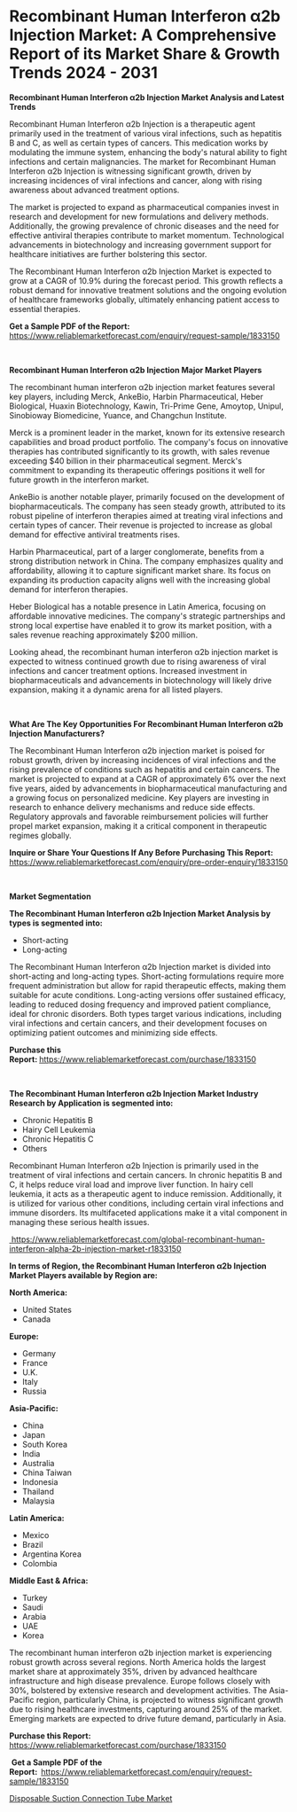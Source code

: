 <p><h1>Recombinant Human Interferon α2b Injection Market: A Comprehensive Report of its Market Share & Growth Trends 2024 - 2031</h1></p><p><strong>Recombinant Human Interferon α2b Injection Market Analysis and Latest Trends</strong></p>
<p><p>Recombinant Human Interferon α2b Injection is a therapeutic agent primarily used in the treatment of various viral infections, such as hepatitis B and C, as well as certain types of cancers. This medication works by modulating the immune system, enhancing the body's natural ability to fight infections and certain malignancies. The market for Recombinant Human Interferon α2b Injection is witnessing significant growth, driven by increasing incidences of viral infections and cancer, along with rising awareness about advanced treatment options.</p><p>The market is projected to expand as pharmaceutical companies invest in research and development for new formulations and delivery methods. Additionally, the growing prevalence of chronic diseases and the need for effective antiviral therapies contribute to market momentum. Technological advancements in biotechnology and increasing government support for healthcare initiatives are further bolstering this sector.</p><p>The Recombinant Human Interferon α2b Injection Market is expected to grow at a CAGR of 10.9% during the forecast period. This growth reflects a robust demand for innovative treatment solutions and the ongoing evolution of healthcare frameworks globally, ultimately enhancing patient access to essential therapies.</p></p>
<p><strong>Get a Sample PDF of the Report:&nbsp;</strong> <a href="https://www.reliablemarketforecast.com/enquiry/request-sample/1833150?utm_campaign=1130&utm_medium=2&utm_source=Github&utm_content=ia&utm_term=01012025&utm_id=recombinant-human-interferon-a2b-injection">https://www.reliablemarketforecast.com/enquiry/request-sample/1833150</a></p>
<p>&nbsp;</p>
<p><strong>Recombinant Human Interferon α2b Injection Major Market Players</strong></p>
<p><p>The recombinant human interferon α2b injection market features several key players, including Merck, AnkeBio, Harbin Pharmaceutical, Heber Biological, Huaxin Biotechnology, Kawin, Tri-Prime Gene, Amoytop, Unipul, Sinobioway Biomedicine, Yuance, and Changchun Institute. </p><p>Merck is a prominent leader in the market, known for its extensive research capabilities and broad product portfolio. The company's focus on innovative therapies has contributed significantly to its growth, with sales revenue exceeding $40 billion in their pharmaceutical segment. Merck's commitment to expanding its therapeutic offerings positions it well for future growth in the interferon market.</p><p>AnkeBio is another notable player, primarily focused on the development of biopharmaceuticals. The company has seen steady growth, attributed to its robust pipeline of interferon therapies aimed at treating viral infections and certain types of cancer. Their revenue is projected to increase as global demand for effective antiviral treatments rises.</p><p>Harbin Pharmaceutical, part of a larger conglomerate, benefits from a strong distribution network in China. The company emphasizes quality and affordability, allowing it to capture significant market share. Its focus on expanding its production capacity aligns well with the increasing global demand for interferon therapies.</p><p>Heber Biological has a notable presence in Latin America, focusing on affordable innovative medicines. The company's strategic partnerships and strong local expertise have enabled it to grow its market position, with a sales revenue reaching approximately $200 million.</p><p>Looking ahead, the recombinant human interferon α2b injection market is expected to witness continued growth due to rising awareness of viral infections and cancer treatment options. Increased investment in biopharmaceuticals and advancements in biotechnology will likely drive expansion, making it a dynamic arena for all listed players.</p></p>
<p>&nbsp;</p>
<p><strong>What Are The Key Opportunities For Recombinant Human Interferon α2b Injection Manufacturers?</strong></p>
<p><p>The Recombinant Human Interferon α2b injection market is poised for robust growth, driven by increasing incidences of viral infections and the rising prevalence of conditions such as hepatitis and certain cancers. The market is projected to expand at a CAGR of approximately 6% over the next five years, aided by advancements in biopharmaceutical manufacturing and a growing focus on personalized medicine. Key players are investing in research to enhance delivery mechanisms and reduce side effects. Regulatory approvals and favorable reimbursement policies will further propel market expansion, making it a critical component in therapeutic regimes globally.</p></p>
<p><strong>Inquire or Share Your Questions If Any Before Purchasing This Report:</strong> <a href="https://www.reliablemarketforecast.com/enquiry/pre-order-enquiry/1833150?utm_campaign=1130&utm_medium=2&utm_source=Github&utm_content=ia&utm_term=01012025&utm_id=recombinant-human-interferon-a2b-injection">https://www.reliablemarketforecast.com/enquiry/pre-order-enquiry/1833150</a></p>
<p>&nbsp;</p>
<p><strong>Market Segmentation</strong></p>
<p><strong>The Recombinant Human Interferon α2b Injection Market Analysis by types is segmented into:</strong></p>
<p><ul><li>Short-acting</li><li>Long-acting</li></ul></p>
<p><p>The Recombinant Human Interferon α2b Injection market is divided into short-acting and long-acting types. Short-acting formulations require more frequent administration but allow for rapid therapeutic effects, making them suitable for acute conditions. Long-acting versions offer sustained efficacy, leading to reduced dosing frequency and improved patient compliance, ideal for chronic disorders. Both types target various indications, including viral infections and certain cancers, and their development focuses on optimizing patient outcomes and minimizing side effects.</p></p>
<p><strong>Purchase this Report:&nbsp;</strong><a href="https://www.reliablemarketforecast.com/purchase/1833150?utm_campaign=1130&utm_medium=2&utm_source=Github&utm_content=ia&utm_term=01012025&utm_id=recombinant-human-interferon-a2b-injection">https://www.reliablemarketforecast.com/purchase/1833150</a></p>
<p>&nbsp;</p>
<p><strong>The Recombinant Human Interferon α2b Injection Market Industry Research by Application is segmented into:</strong></p>
<p><ul><li>Chronic Hepatitis B</li><li>Hairy Cell Leukemia</li><li>Chronic Hepatitis C</li><li>Others</li></ul></p>
<p><p>Recombinant Human Interferon α2b Injection is primarily used in the treatment of viral infections and certain cancers. In chronic hepatitis B and C, it helps reduce viral load and improve liver function. In hairy cell leukemia, it acts as a therapeutic agent to induce remission. Additionally, it is utilized for various other conditions, including certain viral infections and immune disorders. Its multifaceted applications make it a vital component in managing these serious health issues.</p></p>
<p><a href="https://www.reliablemarketforecast.com/global-recombinant-human-interferon-alpha-2b-injection-market-r1833150?utm_campaign=1130&utm_medium=2&utm_source=Github&utm_content=ia&utm_term=01012025&utm_id=recombinant-human-interferon-a2b-injection">&nbsp;https://www.reliablemarketforecast.com/global-recombinant-human-interferon-alpha-2b-injection-market-r1833150</a></p>
<p><strong>In terms of Region, the Recombinant Human Interferon α2b Injection Market Players available by Region are:</strong></p>
<p>
    <p> <strong> North America: </strong>
        <ul>
            <li>United States</li>
            <li>Canada</li>
        </ul>
        </p> 
    <p> <strong> Europe: </strong>
        <ul>
            <li>Germany</li>
            <li>France</li>
            <li>U.K.</li>
            <li>Italy</li>
            <li>Russia</li>
        </ul>
        </p> 
    <p> <strong> Asia-Pacific: </strong>
        <ul>
            <li>China</li>
            <li>Japan</li>
            <li>South Korea</li>
            <li>India</li>
            <li>Australia</li>
            <li>China Taiwan</li>
            <li>Indonesia</li>
            <li>Thailand</li>
            <li>Malaysia</li>
        </ul>
        </p> 
    <p> <strong> Latin America: </strong>
        <ul>
            <li>Mexico</li>
            <li>Brazil</li>
            <li>Argentina Korea</li>
            <li>Colombia</li>
        </ul>
        </p> 
    <p> <strong> Middle East & Africa: </strong>
        <ul>
            <li>Turkey</li>
            <li>Saudi</li>
            <li>Arabia</li>
            <li>UAE</li>
            <li>Korea</li>
        </ul>
    </p>
    </p>
<p><p>The recombinant human interferon α2b injection market is experiencing robust growth across several regions. North America holds the largest market share at approximately 35%, driven by advanced healthcare infrastructure and high disease prevalence. Europe follows closely with 30%, bolstered by extensive research and development activities. The Asia-Pacific region, particularly China, is projected to witness significant growth due to rising healthcare investments, capturing around 25% of the market. Emerging markets are expected to drive future demand, particularly in Asia.</p></p>
<p><strong>Purchase this Report: </strong><a href="https://www.reliablemarketforecast.com/purchase/1833150?utm_campaign=1130&utm_medium=2&utm_source=Github&utm_content=ia&utm_term=01012025&utm_id=recombinant-human-interferon-a2b-injection">https://www.reliablemarketforecast.com/purchase/1833150</a></p>
<p>&nbsp;<strong>Get a Sample PDF of the Report:&nbsp;&nbsp;</strong><a href="https://www.reliablemarketforecast.com/enquiry/request-sample/1833150?utm_campaign=1130&utm_medium=2&utm_source=Github&utm_content=ia&utm_term=01012025&utm_id=recombinant-human-interferon-a2b-injection">https://www.reliablemarketforecast.com/enquiry/request-sample/1833150</a></p>
<p><strong></strong></p>
<p><p><a href="https://github.com/RickHolmes3/Market-Research-Report-List-7/blob/main/disposable-suction-connection-tube-market.md?utm_campaign=1130&utm_medium=2&utm_source=Github&utm_content=ia&utm_term=01012025&utm_id=recombinant-human-interferon-a2b-injection">Disposable Suction Connection Tube Market</a></p></p>